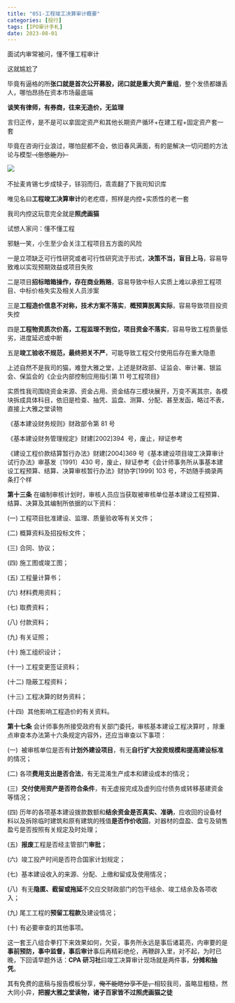 ```yaml
---
title: "051-工程竣工决算审计概要"
categories: [投行]
tags: [IPO审计手札]
date: 2023-08-01
---
```

面试内审常被问，懂不懂工程审计

这就尴尬了

毕竟有逼格的所**张口就是首次公开募股，闭口就是重大资产重组**，整个发债都嫌丢人，哪怕昂扬在资本市场最底端

**谈笑有律师，有券商，往来无造价，无监理**

言归正传，是不是可以拿固定资产和其他长期资产循环+在建工程+固定资产套一套

毕竟在咨询行业浪过，哪怕屁都不会，依旧春风满面，有的是解决一切问题的方法论与模型~~（忽悠能力）~~

![](https://cdn.staticaly.com/gh/richffan/img@main/obsidian/IPO/051-工程竣工决算审计概要_1.webp) 

不扯麦肯锡七步成犊子，铩羽而归，乖乖翻了下我司知识库

唯见名曰**工程竣工决算审计**的老疙瘩，照样是内控+实质性的老一套

我司内控这玩意完全就是**照虎画猫**

试想人家问：懂不懂工程

邪魅一笑，小生至少会关注工程项目五方面的风险

一是立项缺乏可行性研究或者可行性研究流于形式，**决策不当，盲目上马**，容易导致难以实现预期效益或项目失败

二是项目**招标暗箱操作，存在商业贿赂**，容易导致中标人实质上难以承担工程项目、中标价格失实及相关人员涉案

三是**工程造价信息不对称，技术方案不落实**，**概预算脱离实际**，容易导致项目投资失控

四是**工程物资质次价高，工程监理不到位，项目资金不落实**，容易导致工程质量低劣，进度延迟或中断

五是**竣工验收不规范，最终把关不严**，可能导致工程交付使用后存在重大隐患

上述自然不是我司的猫，难登大雅之堂，上述是财政部、证监会、审计署、银监会、保监会的《企业内部控制应用指引第 11 号工程项目》

实质性我司围绕资金来源、资金占用、资金结存三模块展开，万变不离其宗，各模块拆成具体科目，依旧是检查、抽凭、监盘、测算、分配、甚至发函，略过不表，直接上大雅之堂读物

《基本建设财务规则》财政部令第 81 号

《基本建设财务管理规定》财建[2002]394  号，废止，辩证参考

《建设工程价款结算暂行办法》财建[2004]369 号《基本建设项目竣工决算审计试行办法》审基发〔1991〕430 号，废止，辩证参考《会计师事务所从事基本建设工程预算、结算、决算审核暂行办法》财协字[1999] 103 号，不妨随手摘录两条打个样

**第十三条** 在编制审核计划时，审核人员应当获取被审核单位基本建设工程预算、结算、决算及其编制所依据的以下资料：

(一) 工程项目批准建设、监理、质量验收等有关文件；

(二) 概算资料及招投标文件；

(三) 合同、协议；

(四) 施工图或竣工图；

(五) 工程量计算书；

(六) 材料费用资料；

(七) 取费资料；

(八) 付款资料；

(九) 有关证照；

(十) 施工组织设计；

(十一) 工程变更签证资料；

(十二) 隐蔽工程资料；

(十三) 工程决算的财务资料；

(十四)  其他影响工程造价的有关资料。

**第十七条** 会计师事务所接受政府有关部门委托，审核基本建设工程决算时 ，除重点审查本办法第十六条规定内容外，还应当审查以下事项：

(一)  被审核单位是否有**计划外建设项目**，有无**自行扩大投资规模和提高建设标准**的情况；

(二) 各项**费用支出是否合法**，有无混淆生产成本和建设成本的情况；

(三)  **交付使用资产是否符合条件**，有无虚报完成及虚列应付债务或转移基建资金等情况；

(四) 历年的各项基本建设拨款数额和**结余资金是否真实、准确**，应收回的设备材料以及拆除临时建筑和原有建筑的残值**是否作价收回**，对器材的盘盈、盘亏及销售盈亏是否按照有关规定及时处理；

(五)  **报废**工程是否经主管部门**审批**；

(六)  竣工投产时间是否符合国家计划规定；

(七)  基本建设收入的来源、分配、上缴和留成及使用情况；

(八)  有无**隐匿、截留或拖延**不交应交财政部门的包干结余、竣工结余及各项收入；

(九) 尾工工程的**预留工程款**及建设情况；

(十) 有必要审查的其他事项。

这一套王八组合拳打下来效果如何，欠妥，事务所永远是事后诸葛亮，内审要的是**事前预防，事中监督，事后审计**事后再精彩绝伦，再鞭辟入里，对不起，为时已晚，下回请早题外话：**CPA 研习社**曰竣工决算审计现场就是两件事，**分摊和抽凭**。

其有免费的底稿与报告模板分享，~~俺不能瞎分享不是，~~相较我司，虽略显粗糙，然大同小异，**把握大雅之堂读物，诸子百家皆不过照虎画猫之徒**